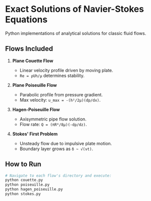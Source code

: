 # Exact Solutions of Navier-Stokes Equations
Python implementations of analytical solutions for classic fluid flows.

## **Flows Included**
1. **Plane Couette Flow**  
   - Linear velocity profile driven by moving plate.  
   - `Re = ρUh/μ` determines stability.

2. **Plane Poiseuille Flow**  
   - Parabolic profile from pressure gradient.  
   - Max velocity: `u_max = -(h²/2μ)(dp/dx)`.

3. **Hagen-Poiseuille Flow**  
   - Axisymmetric pipe flow solution.  
   - Flow rate: `Q = (πR⁴/8μ)(-dp/dz)`.

4. **Stokes' First Problem**  
   - Unsteady flow due to impulsive plate motion.  
   - Boundary layer grows as `δ ~ √(νt)`.

## **How to Run**
```bash
# Navigate to each flow's directory and execute:
python couette.py
python poiseuille.py
python hagen_poiseuille.py
python stokes.py
